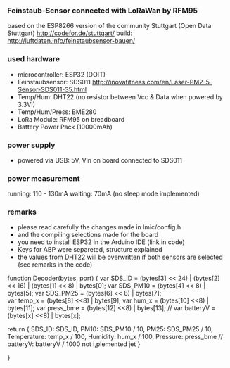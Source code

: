 ### Feinstaub-Sensor connected with LoRaWan by RFM95
 based on the ESP8266 version of the community Stuttgart (Open Data Stuttgart)
http://codefor.de/stuttgart/  build: http://luftdaten.info/feinstaubsensor-bauen/

### used hardware
* microcontroller:	ESP32 (DOIT)
* Feinstaubsensor:	SDS011		http://inovafitness.com/en/Laser-PM2-5-Sensor-SDS011-35.html
* Temp/Hum:			DHT22 (no resistor between Vcc & Data when powered by 3.3V!)
* Temp/Hum/Press:	BME280
* LoRa Module:		RFM95 on breadboard
* Battery			Power Pack (10000mAh)

### power supply
* powered via USB: 5V, Vin on board connected to SDS011 

### power measurement
running:  110 - 130mA
waiting:   70mA  (no sleep mode implemented)

### remarks
* please read carefully the changes made in lmic/config.h
* and the compiling selections made for the board
* you need to install ESP32 in the Arduino IDE (link in code)
* Keys for ABP were separeted, structure explained
* the values from DHT22 will be overwritten if both sensors are selected (see remarks in the code)

function Decoder(bytes, port) {
  var SDS_ID      = (bytes[3] << 24) | (bytes[2] << 16) | (bytes[1] << 8) | bytes[0];
  var SDS_PM10    = (bytes[4] << 8)  | bytes[5];
  var SDS_PM25    = (bytes[6] << 8)  | bytes[7];  
  var temp_x      = (bytes[8] <<8)   | bytes[9];
  var hum_x       = (bytes[10] <<8)  | bytes[11];
  var press_bme   = (bytes[12] <<8)  | bytes[13];
//  var batteryV    = (bytes[x] <<8) | bytes[x];
  
  return {
    SDS_ID:       SDS_ID,
	PM10:         SDS_PM10 / 10,
	PM25:         SDS_PM25 / 10,
    Temperature:  temp_x / 100,
    Humidity:     hum_x / 100,
    Pressure:     press_bme
//  batteryV:  batteryV / 1000         not i,plemented jet
  }
  
}
